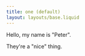```yaml
---
title: one (default)
layout: layouts/base.liquid
---
```


<div>

Hello, my name is "Peter".

They're a "nice" thing.

</div>
